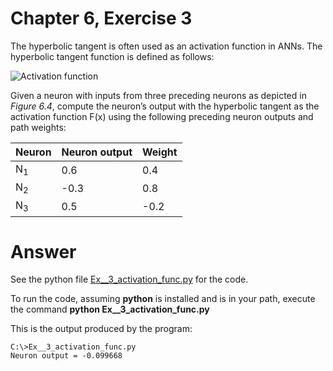 # Chapter 6, Exercise 3
The hyperbolic tangent is often used as an activation function in ANNs. The hyperbolic tangent function is defined as follows:

![Activation function](src/Ex__3_activation_func.png)

Given a neuron with inputs from three preceding neurons as depicted in *Figure 6.4*, compute the neuron’s output with the hyperbolic tangent as the activation function F(x) using the following preceding neuron outputs and path weights:

Neuron | Neuron output | Weight
------ | ------------- | ------
N<sub>1</sub> | 0.6  | 0.4
N<sub>2</sub> | -0.3 | 0.8
N<sub>3</sub> | 0.5  | -0.2

# Answer
See the python file [Ex__3_activation_func.py](src/Ex__3_activation_func.py) for the code.

To run the code, assuming **python** is installed and is in your path, execute the command **python Ex__3_activation_func.py**

This is the output produced by the program:
```
C:\>Ex__3_activation_func.py
Neuron output = -0.099668
```
